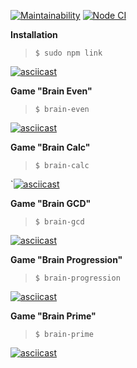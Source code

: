 [![Maintainability](https://api.codeclimate.com/v1/badges/4aae8c5911443208df79/maintainability)](https://codeclimate.com/github/alexunnt/frontend-project-lvl1/maintainability)
[![Node CI](https://github.com/alexunnt/frontend-project-lvl1/workflows/Node%20CI/badge.svg)](https://github.com/alexunnt/frontend-project-lvl1/actions)

**Installation**

>`$ sudo npm link` 

[![asciicast](https://asciinema.org/a/JvNJ0jWYRDpTIxpHRwaLYnwWD.svg)](https://asciinema.org/a/JvNJ0jWYRDpTIxpHRwaLYnwWD)

**Game "Brain Even"**

>`$ brain-even`

[![asciicast](https://asciinema.org/a/MmJLzdWULXnsAo8zhpOI3BFiV.svg)](https://asciinema.org/a/MmJLzdWULXnsAo8zhpOI3BFiV)

**Game "Brain Calc"**

>`$ brain-calc`

`[![asciicast](https://asciinema.org/a/MPYhBiuMhVYrci1uK2yp7F1QO.svg)](https://asciinema.org/a/MPYhBiuMhVYrci1uK2yp7F1QO)

**Game "Brain GCD"**

>`$ brain-gcd`

[![asciicast](https://asciinema.org/a/ETlNduQMAvRa7v2RWSDT2pB5L.svg)](https://asciinema.org/a/ETlNduQMAvRa7v2RWSDT2pB5L)

**Game "Brain Progression"**

>`$ brain-progression`

[![asciicast](https://asciinema.org/a/S3SJ2Ot8YjAbim2LPuip6pN8D.svg)](https://asciinema.org/a/S3SJ2Ot8YjAbim2LPuip6pN8D)

**Game "Brain Prime"**

>`$ brain-prime`

[![asciicast](https://asciinema.org/a/wQRy7pE2Ko3vyKjttzztUABRC.svg)](https://asciinema.org/a/wQRy7pE2Ko3vyKjttzztUABRC)
